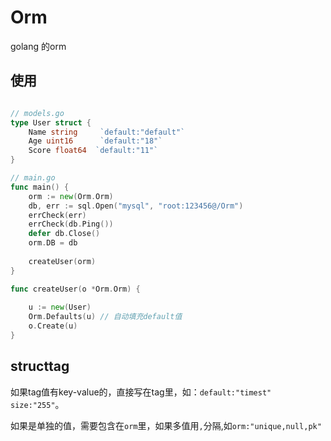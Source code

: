# Orm
golang 的orm

## 使用

```go

// models.go 
type User struct {
    Name string     `default:"default"`
    Age uint16      `default:"18"`
    Score float64  `default:"11"`
}

// main.go
func main() {
    orm := new(Orm.Orm)
    db, err := sql.Open("mysql", "root:123456@/Orm")
    errCheck(err)
    errCheck(db.Ping())
    defer db.Close()
    orm.DB = db
    
    createUser(orm)
}

func createUser(o *Orm.Orm) {
    
    u := new(User)
    Orm.Defaults(u) // 自动填充default值
    o.Create(u)
}

```

## structtag
如果tag值有key-value的，直接写在tag里，如：`default:"timest" size:"255"`。

如果是单独的值，需要包含在`orm`里，如果多值用`,`分隔,如`orm:"unique,null,pk"`